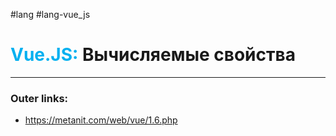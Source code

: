 #lang #lang-vue_js
# <font color="#00b0f0">Vue.JS:</font> Вычисляемые свойства
---
### Outer links:
- https://metanit.com/web/vue/1.6.php
